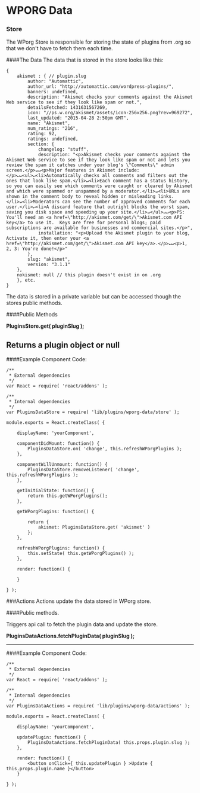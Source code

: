 WPORG Data 
=======


### Store
The WPorg Store is responsible for storing the state of plugins from .org so that we don't have to fetch them each time.

####The Data
The data that is stored in the store looks like this:

```
{
	akismet : { // plugin.slug
		author: "Automattic",
		author_url: "http://automattic.com/wordpress-plugins/",
		banners: undefined,
		description: "Akismet checks your comments against the Akismet Web service to see if they look like spam or not.",
		detailsFetched: 1431631567269,
		icon: "//ps.w.org/akismet/assets/icon-256x256.png?rev=969272",
		last_updated: "2015-04-28 2:50pm GMT",
		name: "Akismet",
		num_ratings: "216",
		rating: 92,
		ratings: undefined,
		section: {
			changelog: "stuff",
			description: "<p>Akismet checks your comments against the Akismet Web service to see if they look like spam or not and lets you review the spam it catches under your blog's \"Comments\" admin screen.</p>↵↵<p>Major features in Akismet include:</p>↵↵<ul>↵<li>Automatically checks all comments and filters out the ones that look like spam.</li>↵<li>Each comment has a status history, so you can easily see which comments were caught or cleared by Akismet and which were spammed or unspammed by a moderator.</li>↵<li>URLs are shown in the comment body to reveal hidden or misleading links.</li>↵<li>Moderators can see the number of approved comments for each user.</li>↵<li>A discard feature that outright blocks the worst spam, saving you disk space and speeding up your site.</li>↵</ul>↵↵<p>PS: You'll need an <a href=\"http://akismet.com/get/\">Akismet.com API key</a> to use it.  Keys are free for personal blogs; paid subscriptions are available for businesses and commercial sites.</p>",
			installation: "<p>Upload the Akismet plugin to your blog, Activate it, then enter your <a href=\"http://akismet.com/get/\">Akismet.com API key</a>.</p>↵↵<p>1, 2, 3: You're done!</p>"
		},
		slug: "akismet",
		version: "3.1.1"
	},
	nokismet: null // this plugin doesn't exist in on .org
	}, etc.
}
```

The data is stored in a private variable but can be accessed though the stores public methods.

####Public Methods

**PluginsStore.get( pluginSlug );**

Returns a plugin object or null
---

####Example Component Code:

```
/**
 * External dependencies
 */
var React = require( 'react/addons' );

/**
 * Internal dependencies
 */
var PluginsDataStore = require( 'lib/plugins/wporg-data/store' );

module.exports = React.createClass( { 

	displayName: 'yourComponent',
	
	componentDidMount: function() {
		PluginsDataStore.on( 'change', this.refreshWPorgPlugins );
	},
	
	componentWillUnmount: function() {
		PluginsDataStore.removeListener( 'change', this.refreshWPorgPlugins );
	},

	getInitialState: function() {
		return this.getWPorgPlugins();
	},
	
	getWPorgPlugins: function() {

		return {
			akismet: PluginsDataStore.get( 'akismet' )
		};
	},

	refreshWPorgPlugins: function() {
		this.setState( this.getWPorgPlugins() );
	},
	
	render: function() {
		
	}
	
} );

```

###Actions
Actions update the data stored in WPorg store. 

####Public methods. 

Triggers api call to fetch the plugin data and update the store.

**PluginsDataActions.fetchPluginData( pluginSlug );**

---

####Example Component Code:

```
/**
 * External dependencies
 */
var React = require( 'react/addons' );

/**
 * Internal dependencies
 */
var PluginsDataActions = require( 'lib/plugins/wporg-data/actions' );

module.exports = React.createClass( { 

	displayName: 'yourComponent',
	
	updatePlugin: function() {
		PluginsDataActions.fetchPluginData( this.props.plugin.slug );
	},
	
	render: function() {
		<button onClick={ this.updatePlugin } >Update { this.props.plugin.name }</button>
	}
	
} );

```
